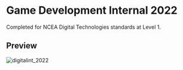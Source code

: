 # Game Development Internal 2022
Completed for NCEA Digital Technologies standards at Level 1.


## Preview

![digitalint_2022](https://github.com/user-attachments/assets/9ebe7b50-3261-4ceb-ba0e-6560b65036b0)

